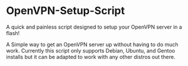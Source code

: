 # OpenVPN-Setup-Script
A quick and painless script designed to setup your OpenVPN server in a flash!


A Simple way to get an OpenVPN server up without having to do much work.
Currently this script only supports Debian, Ubuntu, and Gentoo installs but it can be adapted to work with any other distros out there.
